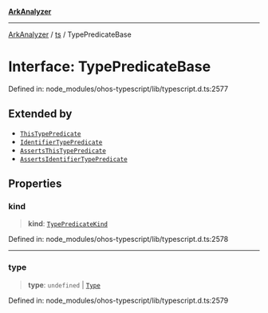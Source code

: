 [**ArkAnalyzer**](../../../../README.md)

***

[ArkAnalyzer](../../../../globals.md) / [ts](../README.md) / TypePredicateBase

# Interface: TypePredicateBase

Defined in: node\_modules/ohos-typescript/lib/typescript.d.ts:2577

## Extended by

- [`ThisTypePredicate`](ThisTypePredicate.md)
- [`IdentifierTypePredicate`](IdentifierTypePredicate.md)
- [`AssertsThisTypePredicate`](AssertsThisTypePredicate.md)
- [`AssertsIdentifierTypePredicate`](AssertsIdentifierTypePredicate.md)

## Properties

### kind

> **kind**: [`TypePredicateKind`](../enumerations/TypePredicateKind.md)

Defined in: node\_modules/ohos-typescript/lib/typescript.d.ts:2578

***

### type

> **type**: `undefined` \| [`Type`](Type.md)

Defined in: node\_modules/ohos-typescript/lib/typescript.d.ts:2579
